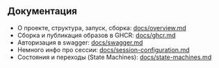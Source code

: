 ## Документация

- О проекте, структура, запуск, сборка: [docs/overview.md](docs/overview.md)
- Сборка и публикация образов в GHCR: [docs/ghcr.md](docs/ghcr.md)
- Авторизация в swagger: [docs/swagger.md](docs/swagger.md)
- Немного инфо про сессии: [docs/session-configuration.md](docs/session-configuration.md)
- Состояния и переходы (State Machines): [docs/state-machines.md](docs/state-machines.md)

